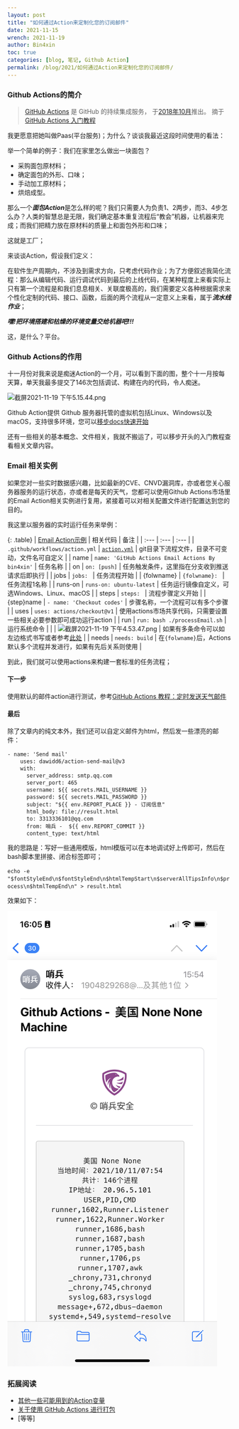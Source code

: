 ```yaml
---
layout: post
title: "如何通过Action来定制化您的订阅邮件"
date: 2021-11-15
wrench: 2021-11-19
author: Bin4xin
toc: true
categories: [blog, 笔记, Github Action]
permalink: /blog/2021/如何通过Action来定制化您的订阅邮件/
---
```


### Github Actions的简介

> [GitHub Actions](https://github.com/features/actions) 是 GitHub 的持续集成服务，
> 于[2018年10月](https://github.blog/changelog/2018-10-16-github-actions-limited-beta/)推出。
> 摘于[GitHub Actions 入门教程](https://www.ruanyifeng.com/blog/2019/09/getting-started-with-github-actions.html)

我更愿意把她叫做Paas(平台服务)；为什么？谈谈我最近这段时间使用的看法：

举一个简单的例子：我们在家里怎么做出一块面包？

- 采购面包原材料；
- 确定面包的外形、口味；
- 手动加工原材料；
- 烘焙成型。

那么一个***面包Action***是怎么样的呢？我们只需要人为负责1、2两步，而3、4步怎么办？人类的智慧总是无限，我们确定基本重复流程后“教会”机器，让机器来完成；而我们把精力放在原材料的质量上和面包外形和口味；

这就是工厂；

来谈谈Action，假设我们定义：

在软件生产周期内，不涉及到需求方向，只考虑代码作业；为了方便叙述我简化流程：那么从编辑代码、运行调试代码到最后的上线代码，在某种程度上来看实际上只有第一个流程是和我们息息相关、关联度极高的，我们需要定义各种根据需求来个性化定制的代码、接口、函数，后面的两个流程从一定意义上来看，属于***流水线作业***；

***嘿!把环境搭建和枯燥的环境变量交给机器吧!!!***

这，是什么？平台。

### Github Actions的作用

十一月份对我来说是痴迷Action的一个月，可以看到下面的图，整个十一月按每天算，单天我最多提交了146次包括调试、构建在内的代码，令人痴迷。

![截屏2021-11-19 下午5.15.44.png](https://i.loli.net/2021/11/19/qF2nZRi7g1xBV6Y.png)

Github Action提供 Github 服务器托管的虚拟机包括Linux、Windows以及macOS，支持很多环境，您可以[移步docs快速开始](https://docs.github.com/cn/actions/quickstart)
<!-- 现在也有个词很火，叫[元宇宙]()； -->

还有一些相关的基本概念、文件相关，我就不搬运了，可以移步开头的入门教程查看相关文章内容。

### Email 相关实例

如果您对一些实时数据感兴趣，比如最新的CVE、CNVD漏洞库，亦或者您关心服务器服务的运行状态，亦或者是每天的天气，您都可以使用Github Actions市场里的Email Action相关实例进行复用，紧接着可以对相关配置文件进行配置达到您的目的。

我这里以服务器的实时运行任务来举例：

{: .table}
| [Email Action示例](https://github.com/Bin4xin/Mail-Action/) | 相关代码 | 备注 |
| :--- | :--- | :--- |
| `.github/workflows/action.yml` | [`action.yml`](https://github.com/Bin4xin/Mail-Action/blob/master/.github/workflows/action.yml) | git目录下流程文件，目录不可变动，文件名可自定义 |
| name | `name: 'GitHub Actions Email Actions By bin4xin'` | 任务名称 |
| on | `on: [push]` | 任务触发条件，这里指在分支收到推送请求后即执行 |
| jobs | `jobs: ` | 任务流程开始 |
| {folwname} | `{folwname}: ` | 任务流程1名称 |
| runs-on | `runs-on: ubuntu-latest` | 任务运行镜像自定义，可选Windows、Linux、macOS |
| steps | `steps: ` | 流程步骤定义开始 |
| {step}name | `- name: 'Checkout codes'` | 步骤名称，一个流程可以有多个步骤 |
| uses | `uses: actions/checkout@v1` | 使用actions市场共享代码，只需要设置一些相关必要参数即可成功运行action |
| run | `run: bash ./processEmail.sh` | 运行系统命令 |
|  | ![截屏2021-11-19 下午4.53.47.png](https://i.loli.net/2021/11/19/fpyDCvRzsG3dgNF.png) | 如果有多条命令可以如左边格式书写或者参考[此处](https://github.com/Bin4xin/Mail-Action/blob/master/.github/workflows/action.yml#L17) |
| needs | `needs: build` | 在`{folwname}`后，Actions默认多个流程并发进行，如果有先后关系则使用 |

到此，我们就可以使用actions来构建一套标准的任务流程；

#### 下一步

使用默认的邮件action进行测试，参考[GitHub Actions 教程：定时发送天气邮件](https://www.ruanyifeng.com/blog/2019/12/github_actions.html)

#### 最后

除了文章内的纯文本外，我们还可以自定义邮件为html，然后发一些漂亮的邮件：

```
- name: 'Send mail'
	uses: dawidd6/action-send-mail@v3
	with:
	  server_address: smtp.qq.com
	  server_port: 465
	  username: ${{ secrets.MAIL_USERNAME }}
	  password: ${{ secrets.MAIL_PASSWORD }}
	  subject: "${{ env.REPORT_PLACE }} - 订阅信息"
	  html_body: file://result.html
	  to: 3313336101@qq.com
	  from: 哨兵 -  ${{ env.REPORT_COMMIT }}
	  content_type: text/html
```
我的思路是：写好一些通用模版，html模版可以在本地调试好上传即可，然后在bash脚本里拼接、闭合标签即可；

`echo -e "$fontStyleEnd\n$fontStyleEnd\n$htmlTempStart\n$serverAllTipsInfo\n$process\n$htmlTempEnd\n" > result.html`

效果如下：

![](https://github.com/Bin4xin/Mail-Action/blob/404951a0ba40bc3f972b77ecf3a306bd5d14d663/assets/IMG_E169327EB634-1.jpeg)

### 拓展阅读

- [其他一些可能用到的Action变量](https://docs.github.com/cn/actions/learn-github-actions/environment-variables)
- [关于使用 GitHub Actions 进行打包](https://docs.github.com/cn/actions/publishing-packages/about-packaging-with-github-actions)
- [等等]
